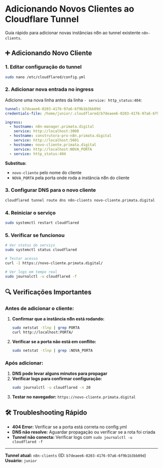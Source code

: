 # Adicionando Novos Clientes ao Cloudflare Tunnel

Guia rápido para adicionar novas instâncias n8n ao tunnel existente `n8n-clients`.

## ➕ Adicionando Novo Cliente

### 1. Editar configuração do tunnel

```bash
sudo nano /etc/cloudflared/config.yml
```

### 2. Adicionar nova entrada no ingress

Adicione uma nova linha antes da linha `- service: http_status:404`:

```yaml
tunnel: b7deaee6-0203-4176-97a6-6f9b1b3bb09d
credentials-file: /home/junior/.cloudflared/b7deaee6-0203-4176-97a6-6f9b1b3bb09d.json

ingress:
  - hostname: n8n-manager.primata.digital
    service: http://localhost:3000
  - hostname: construtora-pro-n8n.primata.digital
    service: http://localhost:5601
  - hostname: novo-cliente.primata.digital
    service: http://localhost:NOVA_PORTA
  - service: http_status:404
```

**Substitua:**

- `novo-cliente` pelo nome do cliente
- `NOVA_PORTA` pela porta onde roda a instância n8n do cliente

### 3. Configurar DNS para o novo cliente

```bash
cloudflared tunnel route dns n8n-clients novo-cliente.primata.digital
```

### 4. Reiniciar o serviço

```bash
sudo systemctl restart cloudflared
```

### 5. Verificar se funcionou

```bash
# Ver status do serviço
sudo systemctl status cloudflared

# Testar acesso
curl -I https://novo-cliente.primata.digital/

# Ver logs em tempo real
sudo journalctl -u cloudflared -f
```

## 🔍 Verificações Importantes

### Antes de adicionar o cliente:

1. **Confirmar que a instância n8n está rodando:**

   ```bash
   sudo netstat -tlnp | grep PORTA
   curl http://localhost:PORTA/
   ```

2. **Verificar se a porta não está em conflito:**
   ```bash
   sudo netstat -tlnp | grep :NOVA_PORTA
   ```

### Após adicionar:

1. **DNS pode levar alguns minutos para propagar**
2. **Verificar logs para confirmar configuração:**
   ```bash
   sudo journalctl -u cloudflared -n 20
   ```
3. **Testar no navegador:** `https://novo-cliente.primata.digital`

## 🛠️ Troubleshooting Rápido

- **404 Error:** Verificar se a porta está correta no config.yml
- **DNS não resolve:** Aguardar propagação ou verificar se a rota foi criada
- **Tunnel não conecta:** Verificar logs com `sudo journalctl -u cloudflared -f`

---

**Tunnel atual:** `n8n-clients` (ID: `b7deaee6-0203-4176-97a6-6f9b1b3bb09d`)  
**Usuário:** `junior`
